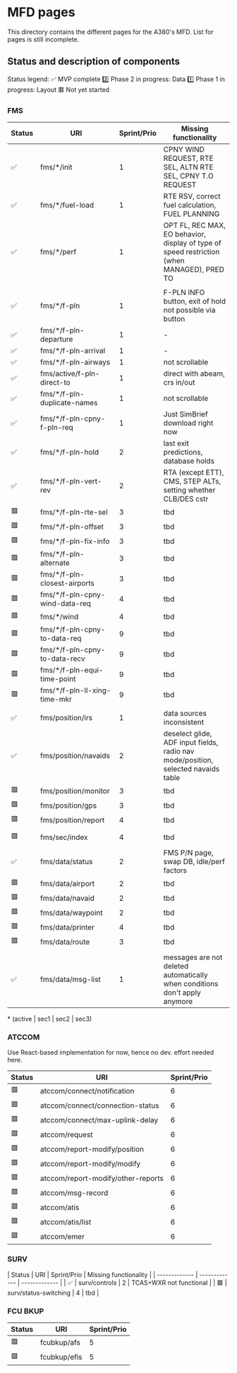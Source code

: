 # MFD pages

This directory contains the different pages for the A380's MFD. List for pages is still incomplete.

## Status and description of components

Status legend:
✅ MVP complete
2️⃣ Phase 2 in progress: Data
1️⃣ Phase 1 in progress: Layout
🟥 Not yet started

### FMS

| Status      | URI | Sprint/Prio | Missing functionality |
| ------------- | ------------- | ------------- | ------------- |
| ✅ | fms/\*/init | 1 | CPNY WIND REQUEST, RTE SEL, ALTN RTE SEL, CPNY T.O REQUEST |
| ✅ | fms/\*/fuel-load | 1 | RTE RSV, correct fuel calculation, FUEL PLANNING |
| ✅ | fms/\*/perf | 1 | OPT FL, REC MAX, EO behavior, display of type of speed restriction (when MANAGED), PRED TO |
|  |  |  |  |
| ✅ | fms/\*/f-pln | 1 | F-PLN INFO button, exit of hold not possible via button |
| ✅ | fms/\*/f-pln-departure | 1 | - |
| ✅ | fms/\*/f-pln-arrival | 1 | - |
| ✅ | fms/\*/f-pln-airways | 1 | not scrollable |
| ✅ | fms/active/f-pln-direct-to | 1 | direct with abeam, crs in/out |
| ✅ | fms/\*/f-pln-duplicate-names | 1 | not scrollable |
| ✅ | fms/\*/f-pln-cpny-f-pln-req | 1 | Just SimBrief download right now |
| ✅ | fms/\*/f-pln-hold | 2 | last exit predictions, database holds |
| ✅ | fms/\*/f-pln-vert-rev | 2 | RTA (except ETT), CMS, STEP ALTs, setting whether CLB/DES cstr |
| 🟥 | fms/\*/f-pln-rte-sel | 3 | tbd |
| 🟥 | fms/\*/f-pln-offset | 3 | tbd |
| 🟥 | fms/\*/f-pln-fix-info | 3 | tbd |
| 🟥 | fms/\*/f-pln-alternate | 3 | tbd |
| 🟥 | fms/\*/f-pln-closest-airports | 3 | tbd |
| 🟥 | fms/\*/f-pln-cpny-wind-data-req | 4 | tbd |
| 🟥 | fms/\*/wind | 4 | tbd |
| 🟥 | fms/\*/f-pln-cpny-to-data-req | 9 | tbd |
| 🟥 | fms/\*/f-pln-cpny-to-data-recv | 9 | tbd |
| 🟥 | fms/\*/f-pln-equi-time-point | 9 | tbd |
| 🟥 | fms/\*/f-pln-ll-xing-time-mkr | 9 | tbd |
|  |  |  |  |
| ✅ | fms/position/irs | 1 | data sources inconsistent |
| ✅ | fms/position/navaids | 2 | deselect glide, ADF input fields, radio nav mode/position, selected navaids table |
| 🟥 | fms/position/monitor | 3 | tbd |
| 🟥 | fms/position/gps | 3 | tbd |
| 🟥 | fms/position/report | 4 | tbd |
|  |  |  |  |
| 🟥 | fms/sec/index | 4 | tbd |
|  |  |  |  |
| ✅ | fms/data/status | 2 | FMS P/N page, swap DB, idle/perf factors  |
| 🟥 | fms/data/airport | 2 | tbd |
| 🟥 | fms/data/navaid | 2 | tbd |
| 🟥 | fms/data/waypoint | 2 | tbd |
| 🟥 | fms/data/printer | 4 | tbd |
| 🟥 | fms/data/route | 3 | tbd |
|  |  |  |  |
| ✅ | fms/data/msg-list | 1 | messages are not deleted automatically when conditions don't apply anymore |

\* (active | sec1 | sec2 | sec3)

### ATCCOM

Use React-based implementation for now, hence no dev. effort needed here.

| Status      | URI | Sprint/Prio |
| ------------- | ------------- | ------------- |
| 🟥 | atccom/connect/notification | 6 |
| 🟥 | atccom/connect/connection-status | 6 |
| 🟥 | atccom/connect/max-uplink-delay | 6 |
| 🟥 | atccom/request | 6 |
| 🟥 | atccom/report-modify/position | 6 |
| 🟥 | atccom/report-modify/modify | 6 |
| 🟥 | atccom/report-modify/other-reports | 6 |
| 🟥 | atccom/msg-record | 6 |
| 🟥 | atccom/atis | 6 |
| 🟥 | atccom/atis/list | 6 |
| 🟥 | atccom/emer | 6 |

### SURV

| Status      | URI | Sprint/Prio | Missing functionality |
| ------------- | ------------- | ------------- |
| ✅ | surv/controls | 2 | TCAS+WXR not functional |
| 🟥 | surv/status-switching | 4 | tbd |

### FCU BKUP

| Status      | URI | Sprint/Prio |
| ------------- | ------------- | ------------- |
| 🟥 | fcubkup/afs | 5 |
| 🟥 | fcubkup/efis | 5 |

